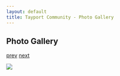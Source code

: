 ```yaml
---
layout: default
title: Tayport Community - Photo Gallery
---
```

## Photo Gallery

[prev](http://tayport.org.uk/photo/355) [next](http://tayport.org.uk/photo/357)

![ ](http://tayport.org.uk/media/356.jpg " ")

